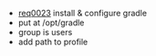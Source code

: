  * [req0023](https://github.com/DomainDrivenArchitecture/ddaRequirement/blob/master/en/requirements/req0023.md) install & configure gradle
  * put at /opt/gradle
  * group is users
  * add path to profile

